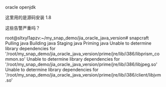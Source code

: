 


oracle openjdk

这里用的是源码安装  1.8



这些告警严重吗？

root@sltxyl1apzv:~/my_snap_demo/jia_oracle_java_version# snapcraft
Pulling java
Building java
Staging java
Priming java
Unable to determine library dependencies for '/root/my_snap_demo/jia_oracle_java_version/prime/jre/lib/i386/libprism_common.so'
Unable to determine library dependencies for '/root/my_snap_demo/jia_oracle_java_version/prime/jre/lib/i386/libjpeg.so'
Unable to determine library dependencies for '/root/my_snap_demo/jia_oracle_java_version/prime/jre/lib/i386/client/libjvm.so'


